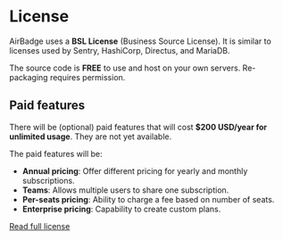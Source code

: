 # License

AirBadge uses a **BSL License** (Business Source License). It is similar to licenses used by Sentry, HashiCorp, Directus, and MariaDB.

The source code is **FREE** to use and host on your own servers.
Re-packaging requires permission.

## Paid features

There will be (optional) paid features that will cost **$200 USD/year for unlimited usage**. They are not yet available.

The paid features will be:

- **Annual pricing**: Offer different pricing for yearly and monthly subscriptions.
- **Teams**: Allows multiple users to share one subscription.
- **Per-seats pricing**: Ability to charge a fee based on number of seats.
- **Enterprise pricing**: Capability to create custom plans.

[Read full license](https://github.com/airbadge-dev/airbadge/blob/main/LICENSE.md)
